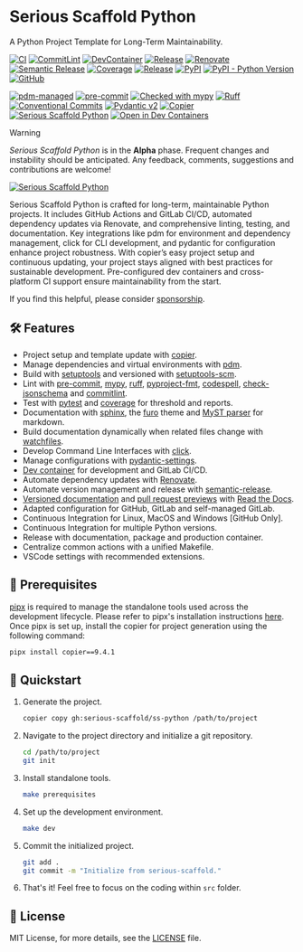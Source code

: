 # Serious Scaffold Python

A Python Project Template for Long-Term Maintainability.

[![CI](https://github.com/serious-scaffold/ss-python/actions/workflows/ci.yml/badge.svg)](https://github.com/serious-scaffold/ss-python/actions/workflows/ci.yml)
[![CommitLint](https://github.com/serious-scaffold/ss-python/actions/workflows/commitlint.yml/badge.svg)](https://github.com/serious-scaffold/ss-python/actions/workflows/commitlint.yml)
[![DevContainer](https://github.com/serious-scaffold/ss-python/actions/workflows/devcontainer.yml/badge.svg)](https://github.com/serious-scaffold/ss-python/actions/workflows/devcontainer.yml)
[![Release](https://github.com/serious-scaffold/ss-python/actions/workflows/release.yml/badge.svg)](https://github.com/serious-scaffold/ss-python/actions/workflows/release.yml)
[![Renovate](https://github.com/serious-scaffold/ss-python/actions/workflows/renovate.yml/badge.svg)](https://github.com/serious-scaffold/ss-python/actions/workflows/renovate.yml)
[![Semantic Release](https://github.com/serious-scaffold/ss-python/actions/workflows/semantic-release.yml/badge.svg)](https://github.com/serious-scaffold/ss-python/actions/workflows/semantic-release.yml)
[![Coverage](https://img.shields.io/endpoint?url=https://serious-scaffold.github.io/ss-python/_static/badges/coverage.json)](https://serious-scaffold.github.io/ss-python/reports/coverage)
[![Release](https://img.shields.io/github/v/release/serious-scaffold/ss-python)](https://github.com/serious-scaffold/ss-python/releases)
[![PyPI](https://img.shields.io/pypi/v/ss-python)](https://pypi.org/project/ss-python/)
[![PyPI - Python Version](https://img.shields.io/pypi/pyversions/ss-python)](https://pypi.org/project/ss-python/)
[![GitHub](https://img.shields.io/github/license/serious-scaffold/ss-python)](https://github.com/serious-scaffold/ss-python/blob/main/LICENSE)

[![pdm-managed](https://img.shields.io/badge/pdm-managed-blueviolet)](https://pdm-project.org)
[![pre-commit](https://img.shields.io/badge/pre--commit-enabled-brightgreen?logo=pre-commit)](https://github.com/pre-commit/pre-commit)
[![Checked with mypy](https://www.mypy-lang.org/static/mypy_badge.svg)](http://mypy-lang.org/)
[![Ruff](https://img.shields.io/endpoint?url=https://raw.githubusercontent.com/astral-sh/ruff/main/assets/badge/v2.json)](https://github.com/astral-sh/ruff)
[![Conventional Commits](https://img.shields.io/badge/Conventional%20Commits-1.0.0-%23FE5196?logo=conventionalcommits&logoColor=white)](https://conventionalcommits.org)
[![Pydantic v2](https://img.shields.io/endpoint?url=https://raw.githubusercontent.com/pydantic/pydantic/5697b1e4c4a9790ece607654e6c02a160620c7e1/docs/badge/v2.json)](https://pydantic.dev)
[![Copier](https://img.shields.io/endpoint?url=https://raw.githubusercontent.com/copier-org/copier/master/img/badge/badge-grayscale-inverted-border-orange.json)](https://github.com/copier-org/copier)
[![Serious Scaffold Python](https://img.shields.io/endpoint?url=https://serious-scaffold.github.io/ss-python/_static/badges/logo.json)](https://serious-scaffold.github.io/ss-python)
[![Open in Dev Containers](https://img.shields.io/static/v1?label=Dev%20Containers&message=Open&color=blue&logo=visualstudiocode)](https://vscode.dev/redirect?url=vscode://ms-vscode-remote.remote-containers/cloneInVolume?url=https://github.com/serious-scaffold/ss-python)

> [!WARNING]
> _Serious Scaffold Python_ is in the **Alpha** phase.
> Frequent changes and instability should be anticipated.
> Any feedback, comments, suggestions and contributions are welcome!

[![Serious Scaffold Python](https://serious-scaffold.github.io/ss-python/_static/images/logo.svg)](https://github.com/serious-scaffold/ss-python)

Serious Scaffold Python is crafted for long-term, maintainable Python projects. It includes GitHub Actions and GitLab CI/CD, automated dependency updates via Renovate, and comprehensive linting, testing, and documentation. Key integrations like pdm for environment and dependency management, click for CLI development, and pydantic for configuration enhance project robustness. With copier’s easy project setup and continuous updating, your project stays aligned with best practices for sustainable development. Pre-configured dev containers and cross-platform CI support ensure maintainability from the start.

If you find this helpful, please consider [sponsorship](https://github.com/sponsors/huxuan).

## 🛠️ Features

- Project setup and template update with [copier](https://copier.readthedocs.io/).
- Manage dependencies and virtual environments with [pdm](https://pdm-project.org/).
- Build with [setuptools](https://github.com/pypa/setuptools) and versioned with [setuptools-scm](https://github.com/pypa/setuptools_scm/).
- Lint with [pre-commit](https://pre-commit.com), [mypy](http://www.mypy-lang.org/), [ruff](https://github.com/charliermarsh/ruff), [pyproject-fmt](https://github.com/tox-dev/pyproject-fmt), [codespell](https://github.com/codespell-project/codespell), [check-jsonschema](https://github.com/python-jsonschema/check-jsonschema) and [commitlint](https://commitlint.js.org/).
- Test with [pytest](https://docs.pytest.org/) and [coverage](https://coverage.readthedocs.io) for threshold and reports.
- Documentation with [sphinx](https://www.sphinx-doc.org/), the [furo](https://pradyunsg.me/furo) theme and [MyST parser](https://myst-parser.readthedocs.io/) for markdown.
- Build documentation dynamically when related files change with [watchfiles](https://github.com/samuelcolvin/watchfiles).
- Develop Command Line Interfaces with [click](https://click.palletsprojects.com/).
- Manage configurations with [pydantic-settings](https://docs.pydantic.dev/latest/usage/pydantic_settings/).
- [Dev container](https://containers.dev/) for development and GitLab CI/CD.
- Automate dependency updates with [Renovate](https://github.com/renovatebot/renovate).
- Automate version management and release with [semantic-release](https://github.com/semantic-release/semantic-release).
- [Versioned documentation](https://docs.readthedocs.io/en/stable/versions.html) and [pull request previews](https://docs.readthedocs.io/en/stable/pull-requests.html) with [Read the Docs](https://readthedocs.org/).
- Adapted configuration for GitHub, GitLab and self-managed GitLab.
- Continuous Integration for Linux, MacOS and Windows [GitHub Only].
- Continuous Integration for multiple Python versions.
- Release with documentation, package and production container.
- Centralize common actions with a unified Makefile.
- VSCode settings with recommended extensions.

## 🔧 Prerequisites

[pipx](https://pipx.pypa.io/) is required to manage the standalone tools used across the development lifecycle.
Please refer to pipx's installation instructions [here](https://pipx.pypa.io/stable/installation/).
Once pipx is set up, install the copier for project generation using the following command:

```bash
pipx install copier==9.4.1
```

## 🚀 Quickstart

1. Generate the project.

   ```bash
   copier copy gh:serious-scaffold/ss-python /path/to/project
   ```

1. Navigate to the project directory and initialize a git repository.

   ```bash
   cd /path/to/project
   git init
   ```

1. Install standalone tools.

   ```bash
   make prerequisites
   ```

1. Set up the development environment.

   ```bash
   make dev
   ```

1. Commit the initialized project.

   ```bash
   git add .
   git commit -m "Initialize from serious-scaffold."
   ```

1. That's it! Feel free to focus on the coding within `src` folder.

## 📜 License

MIT License, for more details, see the [LICENSE](https://github.com/serious-scaffold/ss-python/blob/main/LICENSE) file.
